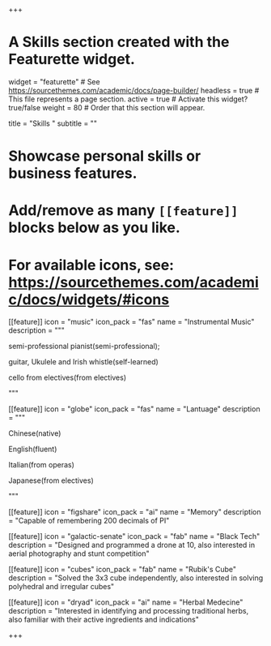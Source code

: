 +++
# A Skills section created with the Featurette widget.
widget = "featurette"  # See https://sourcethemes.com/academic/docs/page-builder/
headless = true  # This file represents a page section.
active = true  # Activate this widget? true/false
weight = 80  # Order that this section will appear.

title = "Skills "
subtitle = ""

# Showcase personal skills or business features.
# 
# Add/remove as many `[[feature]]` blocks below as you like.
# 
# For available icons, see: https://sourcethemes.com/academic/docs/widgets/#icons
[[feature]]
  icon = "music"
  icon_pack = "fas"
  name = "Instrumental Music"
  description = """
  
  semi-professional pianist(semi-professional); 
  
  guitar, Ukulele and Irish whistle(self-learned) 
  
  cello from electives(from electives)
  
  """
  
[[feature]]
  icon = "globe"
  icon_pack = "fas"
  name = "Lantuage"
  description = """
  
  Chinese(native)
  
  English(fluent) 
  
  Italian(from operas) 
  
  Japanese(from electives)
  
  """
  
  [[feature]]
  icon = "figshare"
  icon_pack = "ai"
  name = "Memory"
  description = "Capable of remembering 200 decimals of PI"


[[feature]]
  icon = "galactic-senate"
  icon_pack = "fab"
  name = "Black Tech"
  description = "Designed and programmed a drone at 10, also interested in aerial photography and stunt competition"
  
[[feature]]
  icon = "cubes"
  icon_pack = "fab"
  name = "Rubik's Cube"
  description = "Solved the 3x3 cube independently, also interested in solving polyhedral and irregular cubes"  
  
  [[feature]]
  icon = "dryad"
  icon_pack = "ai"
  name = "Herbal Medecine"
  description = "Interested in identifying and processing traditional herbs, also familiar with their active ingredients and indications" 


+++
